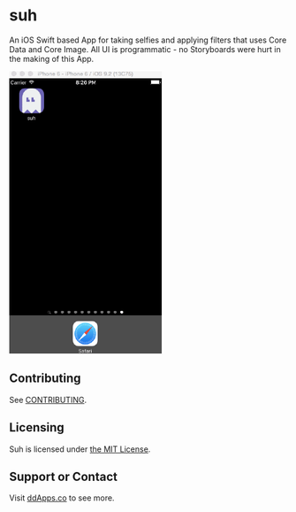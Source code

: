 # suh
An iOS Swift based App for taking selfies and applying filters that uses Core Data and Core Image. All UI is programmatic - no Storyboards were hurt in the making of this App.

![](art/screenshot/suh00.gif?raw=true)

## Contributing
See [CONTRIBUTING](CONTRIBUTING.md).

## Licensing
Suh is licensed under [the MIT License](LICENSE).

## Support or Contact
Visit [ddApps.co](http://ddapps.co) to see more.
